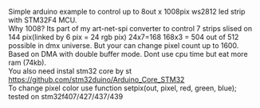 Simple arduino example to control up to 8out x 1008pix ws2812 led strip with STM32F4 MCU.<br>
Why 1008? Its part of my art-net-spi converter to control 7 strips slised on 144 pix(linked by 6 pix = 24 rgb pix) 24x7=168 168x3 = 504 out of 512 possible in dmx universe. But your can change pixel count up to 1600.
Based on DMA with double buffer mode. Dont use cpu time but eat more ram (74kb).<br>
You also need instal stm32 core by st https://github.com/stm32duino/Arduino_Core_STM32<br>
To change pixel color use function setpix(out, pixel, red, green, blue); <br>
tested on stm32f407/427/437/439 
